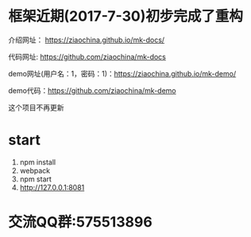 # 框架近期(2017-7-30)初步完成了重构

介绍网址： https://ziaochina.github.io/mk-docs/

代码网址: https://github.com/ziaochina/mk-docs

demo网址(用户名：1，密码：1)：https://ziaochina.github.io/mk-demo/

demo代码：https://github.com/ziaochina/mk-demo

这个项目不再更新

# start

1. npm install
2. webpack
3. npm start
4. http://127.0.0.1:8081

# 交流QQ群:575513896





